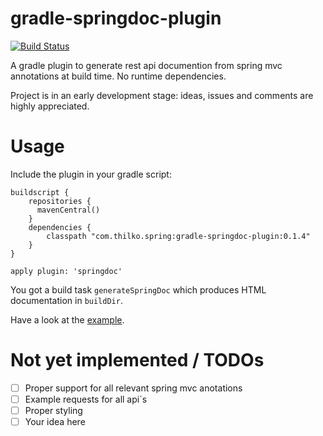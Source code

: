 gradle-springdoc-plugin
=======================
[![Build Status](https://travis-ci.org/thilko/gradle-springdoc-plugin.png?branch=master)](https://travis-ci.org/thilko/gradle-springdoc-plugin)

A gradle plugin to generate rest api documention from spring mvc annotations at build time. No
runtime dependencies.

Project is in an early development stage: ideas, issues and comments are highly appreciated.

Usage
=======================

Include the plugin in your gradle script:

```
buildscript {
    repositories {
      mavenCentral()
    }
    dependencies {
        classpath "com.thilko.spring:gradle-springdoc-plugin:0.1.4"
    }
}

apply plugin: 'springdoc'
```

You got a build task ```generateSpringDoc``` which produces HTML documentation in ```buildDir```.

Have a look at the [example](http://thilko.com/springdoc/index.html).

Not yet implemented / TODOs
=======================
- [ ] Proper support for all relevant spring mvc anotations
- [ ] Example requests for all api´s
- [ ] Proper styling
- [ ] Your idea here
